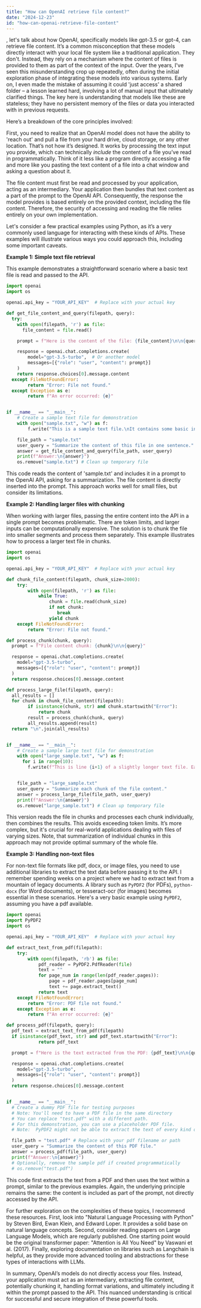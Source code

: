 ```yaml
---
title: "How can OpenAI retrieve file content?"
date: "2024-12-23"
id: "how-can-openai-retrieve-file-content"
---
```


, let's talk about how OpenAI, specifically models like gpt-3.5 or gpt-4, can retrieve file content. It’s a common misconception that these models directly interact with your local file system like a traditional application. They don't. Instead, they rely on a mechanism where the content of files is provided to them as part of the context of the input. Over the years, I've seen this misunderstanding crop up repeatedly, often during the initial exploration phase of integrating these models into various systems. Early on, I even made the mistake of assuming it could 'just access' a shared folder – a lesson learned hard, involving a lot of manual input that ultimately clarified things. The key here is understanding that models like these are stateless; they have no persistent memory of the files or data you interacted with in previous requests.

Here’s a breakdown of the core principles involved:

First, you need to realize that an OpenAI model does not have the ability to 'reach out' and pull a file from your hard drive, cloud storage, or any other location. That’s not how it’s designed. It works by processing the text input you provide, which can technically *include* the content of a file you’ve read in programmatically. Think of it less like a program directly accessing a file and more like you pasting the text content of a file into a chat window and asking a question about it.

The file content must first be read and processed by your application, acting as an intermediary. Your application then bundles that text content as a part of the prompt to the OpenAI API. Consequently, the response the model provides is based entirely on the provided context, including the file content. Therefore, the security of accessing and reading the file relies entirely on your own implementation.

Let's consider a few practical examples using Python, as it’s a very commonly used language for interacting with these kinds of APIs. These examples will illustrate various ways you could approach this, including some important caveats.

**Example 1: Simple text file retrieval**

This example demonstrates a straightforward scenario where a basic text file is read and passed to the API.

```python
import openai
import os

openai.api_key = "YOUR_API_KEY"  # Replace with your actual key

def get_file_content_and_query(filepath, query):
  try:
    with open(filepath, 'r') as file:
      file_content = file.read()

    prompt = f"Here is the content of the file: {file_content}\n\n{query}"

    response = openai.chat.completions.create(
        model="gpt-3.5-turbo",  # Or another model
        messages=[{"role": "user", "content": prompt}]
    )
    return response.choices[0].message.content
  except FileNotFoundError:
        return "Error: File not found."
  except Exception as e:
        return f"An error occurred: {e}"


if __name__ == "__main__":
    # Create a sample text file for demonstration
    with open("sample.txt", "w") as f:
        f.write("This is a sample text file.\nIt contains some basic information.\nAnd has a couple of lines.")

    file_path = "sample.txt"
    user_query = "Summarize the content of this file in one sentence."
    answer = get_file_content_and_query(file_path, user_query)
    print(f"Answer:\n{answer}")
    os.remove("sample.txt") # Clean up temporary file

```

This code reads the content of 'sample.txt' and includes it in a prompt to the OpenAI API, asking for a summarization. The file content is directly inserted into the prompt. This approach works well for small files, but consider its limitations.

**Example 2: Handling larger files with chunking**

When working with larger files, passing the entire content into the API in a single prompt becomes problematic. There are token limits, and larger inputs can be computationally expensive. The solution is to chunk the file into smaller segments and process them separately. This example illustrates how to process a larger text file in chunks.

```python
import openai
import os

openai.api_key = "YOUR_API_KEY"  # Replace with your actual key

def chunk_file_content(filepath, chunk_size=2000):
    try:
        with open(filepath, 'r') as file:
            while True:
                chunk = file.read(chunk_size)
                if not chunk:
                   break
                yield chunk
    except FileNotFoundError:
        return "Error: File not found."

def process_chunk(chunk, query):
  prompt = f"File content chunk: {chunk}\n\n{query}"

  response = openai.chat.completions.create(
    model="gpt-3.5-turbo",
    messages=[{"role": "user", "content": prompt}]
  )
  return response.choices[0].message.content

def process_large_file(filepath, query):
  all_results = []
  for chunk in chunk_file_content(filepath):
        if isinstance(chunk, str) and chunk.startswith("Error"):
            return chunk
        result = process_chunk(chunk, query)
        all_results.append(result)
  return "\n".join(all_results)


if __name__ == "__main__":
    # Create a sample large text file for demonstration
    with open("large_sample.txt", "w") as f:
      for i in range(10):
        f.write(f"This is line {i+1} of a slightly longer text file. Each line has its own value.\n")


    file_path = "large_sample.txt"
    user_query = "Summarize each chunk of the file content."
    answer = process_large_file(file_path, user_query)
    print(f"Answer:\n{answer}")
    os.remove("large_sample.txt") # Clean up temporary file
```

This version reads the file in chunks and processes each chunk individually, then combines the results. This avoids exceeding token limits. It’s more complex, but it's crucial for real-world applications dealing with files of varying sizes. Note, that summarization of individual chunks in this approach may not provide optimal summary of the whole file.

**Example 3: Handling non-text files**

For non-text file formats like pdf, docx, or image files, you need to use additional libraries to extract the text data before passing it to the API. I remember spending weeks on a project where we had to extract text from a mountain of legacy documents. A library such as `PyPDF2` (for PDFs), `python-docx` (for Word documents), or tesseract-ocr (for images) becomes essential in these scenarios. Here's a very basic example using `PyPDF2`, assuming you have a pdf available.

```python
import openai
import PyPDF2
import os

openai.api_key = "YOUR_API_KEY"  # Replace with your actual key

def extract_text_from_pdf(filepath):
    try:
        with open(filepath, 'rb') as file:
            pdf_reader = PyPDF2.PdfReader(file)
            text = ""
            for page_num in range(len(pdf_reader.pages)):
                page = pdf_reader.pages[page_num]
                text += page.extract_text()
            return text
    except FileNotFoundError:
        return "Error: PDF file not found."
    except Exception as e:
        return f"An error occurred: {e}"

def process_pdf(filepath, query):
  pdf_text = extract_text_from_pdf(filepath)
  if isinstance(pdf_text, str) and pdf_text.startswith("Error"):
            return pdf_text

  prompt = f"Here is the text extracted from the PDF: {pdf_text}\n\n{query}"

  response = openai.chat.completions.create(
    model="gpt-3.5-turbo",
    messages=[{"role": "user", "content": prompt}]
  )
  return response.choices[0].message.content


if __name__ == "__main__":
  # Create a dummy PDF file for testing purposes
  # Note: You'll need to have a PDF file in the same directory
  # You can replace "test.pdf" with a different path.
  # For this demonstration, you can use a placeholder PDF file.
  # Note:  PyPDF2 might not be able to extract the text of every kind of pdf.

  file_path = "test.pdf" # Replace with your pdf filename or path
  user_query = "Summarize the content of this PDF file."
  answer = process_pdf(file_path, user_query)
  print(f"Answer:\n{answer}")
  # Optionally, remove the sample pdf if created programmatically
  # os.remove("test.pdf")
```

This code first extracts the text from a PDF and then uses the text within a prompt, similar to the previous examples. Again, the underlying principle remains the same: the content is included as part of the prompt, not directly accessed by the API.

For further exploration on the complexities of these topics, I recommend these resources. First, look into "Natural Language Processing with Python" by Steven Bird, Ewan Klein, and Edward Loper. It provides a solid base on natural language concepts. Second, consider reading papers on Large Language Models, which are regularly published. One starting point would be the original transformer paper: "Attention is All You Need" by Vaswani et al. (2017). Finally, exploring documentation on libraries such as Langchain is helpful, as they provide more advanced tooling and abstractions for these types of interactions with LLMs.

In summary, OpenAI’s models do not directly access your files. Instead, your application must act as an intermediary, extracting file content, potentially chunking it, handling format variations, and ultimately including it within the prompt passed to the API. This nuanced understanding is critical for successful and secure integration of these powerful tools.
